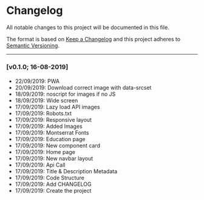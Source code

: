 # Changelog

All notable changes to this project will be documented in this file.

The format is based on [Keep a Changelog](http://keepachangelog.com/en/1.0.0/)
and this project adheres to [Semantic Versioning](http://semver.org/spec/v2.0.0.html).

---

### [v0.1.0; 16-08-2019]

#### 
- 22/09/2019:  PWA
- 20/09/2019: Download correct image with data-srcset
- 18/09/2019: noscript for images if no JS
- 18/09/2019: Wide screen
- 17/09/2019: Lazy load API images
- 17/09/2019: Robots.txt
- 17/09/2019: Responsive layout
- 17/09/2019: Added Images
- 17/09/2019: Montserrat Fonts
- 17/09/2019: Education page
- 17/09/2019: New component card
- 17/09/2019: Home page
- 17/09/2019: New navbar layout
- 17/09/2019: Api Call
- 17/09/2019: Title & Description Metadata
- 17/09/2019: Code Structure
- 17/09/2019: Add CHANGELOG
- 17/09/2019: Create the project
